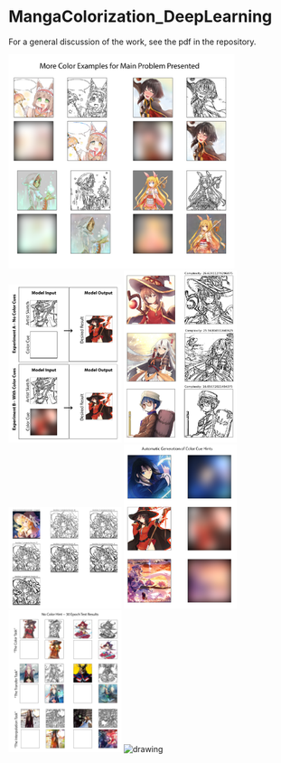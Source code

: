 # MangaColorization_DeepLearning
For a general discussion of the work, see the pdf in the repository. 

<img src=/images/MainProblemExample.png alt="drawing" width="400"/>

<img src=/images/ModelSchematic.png alt="drawing" width="200"/>

<img src=/images/TrainingData.png alt="drawing" width="200"/>

<img src=/images/CompareSketchify.png alt="drawing" width="200"/>

<img src=/images/ColorCueGeneration.png alt="drawing" width="200"/>

<img src=/images/NoColorCuesResults.png alt="drawing" width="200"/>

<img src=/images/WithColorCuesResults.png alt="drawing" width="200"/>
